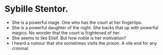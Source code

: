 # Sybille Stentor.

- She is a powerful mage. One who has the court at her fingertips.
- She is a powerful daughter of the night. She backs that up with powerful magics. No wonder that the court is frightened of her.
- She seems to like Elisif. But how noble is her motivation?
- I heard a rumour that she sometimes visits the prison. A vile end for any criminal.
